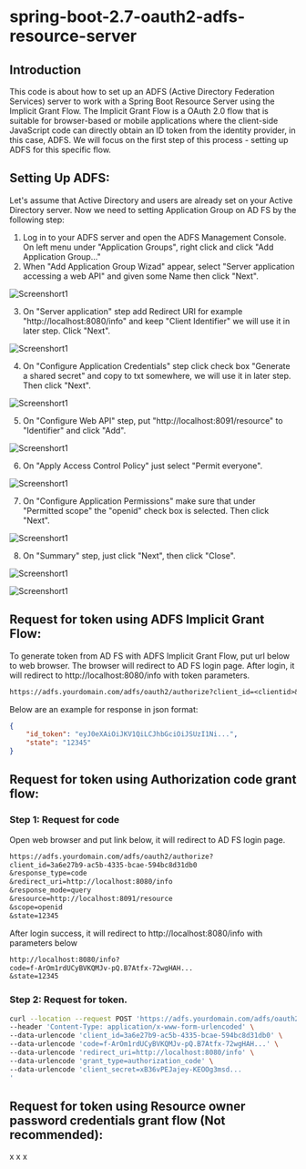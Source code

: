 # spring-boot-2.7-oauth2-adfs-resource-server
## Introduction
This code is about how to set up an ADFS (Active Directory Federation Services) server to work with a Spring Boot Resource Server using the Implicit Grant Flow. The Implicit Grant Flow is a OAuth 2.0 flow that is suitable for browser-based or mobile applications where the client-side JavaScript code can directly obtain an ID token from the identity provider, in this case, ADFS. We will focus on the first step of this process - setting up ADFS for this specific flow.

## Setting Up ADFS:
Let's assume that Active Directory and users are already set on your Active Directory server. Now we need to setting Application Group on AD FS by the following step:
1. Log in to your ADFS server and open the ADFS Management Console. On left menu under "Application Groups", right click and click "Add Application Group..."
2. When "Add Application Group Wizad" appear, select "Server application accessing a web API" and given some Name then click "Next".

![Screenshort1](images/Screenshot%20from%202023-09-26%2013-01-47.png)

3. On "Server application" step add Redirect URI for example "http://localhost:8080/info" and keep "Client Identifier" we will use it in later step. Click "Next".

![Screenshort1](images/Screenshot%20from%202023-09-26%2013-03-00.png)

4. On "Configure Application Credentials" step click check box "Generate a shared secret" and copy to txt somewhere, we will use it in later step. Then click "Next".

![Screenshort1](images/Screenshot%20from%202023-09-26%2013-03-09.png)

5. On "Configure Web API" step, put "http://localhost:8091/resource" to "Identifier" and click "Add".

![Screenshort1](images/Screenshot%20from%202023-09-26%2013-03-35.png)

6. On "Apply Access Control Policy" just select "Permit everyone".

![Screenshort1](images/Screenshot%20from%202023-09-26%2013-03-44.png)

7. On "Configure Application Permissions" make sure that under "Permitted scope" the "openid" check box is selected. Then click "Next".

![Screenshort1](images/Screenshot%20from%202023-09-26%2013-03-52.png)

8. On "Summary" step, just click "Next", then click "Close".

![Screenshort1](images/Screenshot%20from%202023-09-26%2013-04-04.png)

![Screenshort1](images/Screenshot%20from%202023-09-26%2013-04-11.png)

## Request for token using ADFS Implicit Grant Flow:
To generate token from AD FS with ADFS Implicit Grant Flow, put url below to web browser. The browser will redirect to AD FS login page. After login, it will redirect to http://localhost:8080/info with token parameters.
```txt
https://adfs.yourdomain.com/adfs/oauth2/authorize?client_id=<clientid>&response_type=id_token&redirect_uri=http://localhost:8080/info&scope=openid&response_mode=fragment&state=12345&nonce=<generated random nonce>&resource=http://localhost:8091/resource
```
Below are an example for response in json format:
```json
{
    "id_token": "eyJ0eXAiOiJKV1QiLCJhbGciOiJSUzI1Ni...",
    "state": "12345"
}
```
## Request for token using Authorization code grant flow:
### Step 1: Request for code
Open web browser and put link below, it will redirect to AD FS login page.
```txt
https://adfs.yourdomain.com/adfs/oauth2/authorize?
client_id=3a6e27b9-ac5b-4335-bcae-594bc8d31db0
&response_type=code
&redirect_uri=http://localhost:8080/info
&response_mode=query
&resource=http://localhost:8091/resource
&scope=openid
&state=12345
```
After login success, it will redirect to http://localhost:8080/info with parameters below
```txt
http://localhost:8080/info?
code=f-ArOm1rdUCyBVKQMJv-pQ.B7Atfx-72wgHAH...
&state=12345
```
### Step 2: Request for token.

```bash
curl --location --request POST 'https://adfs.yourdomain.com/adfs/oauth2/token' \
--header 'Content-Type: application/x-www-form-urlencoded' \
--data-urlencode 'client_id=3a6e27b9-ac5b-4335-bcae-594bc8d31db0' \
--data-urlencode 'code=f-ArOm1rdUCyBVKQMJv-pQ.B7Atfx-72wgHAH...' \
--data-urlencode 'redirect_uri=http://localhost:8080/info' \
--data-urlencode 'grant_type=authorization_code' \
--data-urlencode 'client_secret=xB36vPEJajey-KEOOg3msd...
'
```
## Request for token using Resource owner password credentials grant flow (Not recommended):
x
x
x

